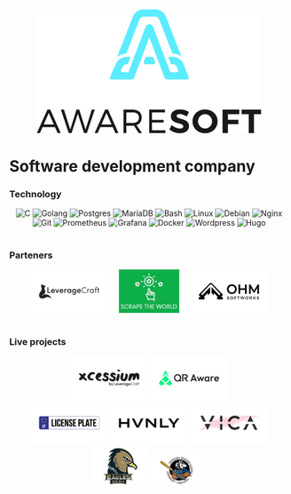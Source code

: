 <div align="center"><a href="https://github.com/AwareRO"><img src="profile/logo-dark.png" alt="Aware Soft Logo"/></a></div>

# Software development company

### Technology
<div align="center">
<img alt="C" width="30px" src="https://cdn.jsdelivr.net/gh/devicons/devicon@latest/icons/c/c-original.svg" />
<img alt="Golang" width="30px" src="https://cdn.jsdelivr.net/gh/devicons/devicon@latest/icons/go/go-original.svg" />
<img alt="Postgres" width="30px" src="https://cdn.jsdelivr.net/gh/devicons/devicon@latest/icons/postgresql/postgresql-original.svg" />
<img alt="MariaDB" width="30px" src="https://cdn.jsdelivr.net/gh/devicons/devicon@latest/icons/mariadb/mariadb-original.svg" />
<img alt="Bash" width="30px" src="https://cdn.jsdelivr.net/gh/devicons/devicon@latest/icons/bash/bash-original.svg" />
<img alt="Linux" width="30px" src="https://cdn.jsdelivr.net/gh/devicons/devicon@latest/icons/linux/linux-original.svg" />
<img alt="Debian" width="30px" src="https://cdn.jsdelivr.net/gh/devicons/devicon@latest/icons/debian/debian-original.svg" />
<img alt="Nginx" width="30px" src="https://cdn.jsdelivr.net/gh/devicons/devicon@latest/icons/nginx/nginx-original.svg" />
<img alt="Git" width="30px" src="https://cdn.jsdelivr.net/gh/devicons/devicon@latest/icons/git/git-original.svg" />
<img alt="Prometheus" width="30px" src="https://cdn.jsdelivr.net/gh/devicons/devicon@latest/icons/prometheus/prometheus-original.svg" />
<img alt="Grafana" width="30px" src="https://cdn.jsdelivr.net/gh/devicons/devicon@latest/icons/grafana/grafana-original.svg" />
<img alt="Docker" width="30px" src="https://cdn.jsdelivr.net/gh/devicons/devicon@latest/icons/docker/docker-original.svg" />
<img alt="Wordpress" width="30px" src="https://cdn.jsdelivr.net/gh/devicons/devicon@latest/icons/wordpress/wordpress-original.svg" />
<img alt="Hugo" width="30px" src="https://cdn.jsdelivr.net/gh/devicons/devicon@latest/icons/hugo/hugo-original.svg" />
</div>

#

### Parteners
<div align="center">
<a href="https://leveragecraft.com"><img src="profile/leverage.png" alt="Leverage Craft Logo" width="140"/></a>
<a href="https://www.linkedin.com/company/scrape-the-world"><img src="profile/scrape-the-world.png" alt="Scrape the world" width="140"/></a>
<a href="https://leveragecraft.com"><img src="profile/ohm-logo.png" alt="OHM SoftWorks Logo" width="140"/></a>
</div>

#

### Live projects
<div align="center">
<!-- <a href="https://aceveri.ro"><img src="profile/aceveri.png" alt="Aceveri Logo" width="140"/></a> -->
<a href="https://xcessium.com"><img src="profile/xcessium.png" alt="Xcessium Logo" width="140"/></a>
<a href="https://qr.aware.ro"><img src="profile/qr-aware.png" alt="QR Aware Logo" width="140"/></a>
</div>
<div align="center">
<a href="https://lp.aware.ro"><img src="profile/license-plate.png" alt="LP Aware Logo" width="140"/></a>
<a href="https://hvnly.ro"><img src="profile/hvnly.png" alt="Hvnly Logo" width="140"/></a>
<a href="https://vicabeauty.ro"><img src="profile/vica.png" alt="Vicabeauty Logo" width="140"/></a>
</div>
<div align="center">
<a href="https://eaglescluj.ro"><img src="profile/eagles.png" alt="EaglesCluj Logo" width="100"/></a>
<a href="https://twolves.aware.ro"><img src="profile/wolves.png" alt="Thunder Wolves Logo" width="100"/></a>
</div>

#
